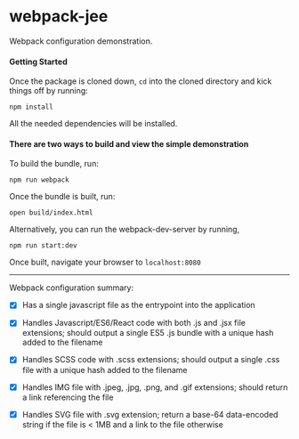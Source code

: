 # webpack-jee
Webpack configuration demonstration.

#### Getting Started
Once the package is cloned down, `cd` into the cloned directory and kick things off by running:
```
npm install
```
All the needed dependencies will be installed.

#### There are two ways to build and view the simple demonstration
To build the bundle, run:
```
npm run webpack
```
Once the bundle is built, run:
```
open build/index.html
```

Alternatively, you can run the webpack-dev-server by running,
```
npm run start:dev
```
Once built, navigate your browser to `localhost:8080`

-----
Webpack configuration summary:
- [x] Has a single javascript file as the entrypoint into the application

- [x] Handles Javascript/ES6/React code with both .js and .jsx file extensions; should output a single ES5 .js bundle with a unique hash added to the filename

- [x] Handles SCSS code with .scss extensions; should output a single .css file with a unique hash added to the filename

- [x] Handles IMG file with .jpeg, .jpg, .png, and .gif extensions; should return a link referencing the file

- [x] Handles SVG file with .svg extension; return a base-64 data-encoded string if the file is < 1MB and a link to the file otherwise
